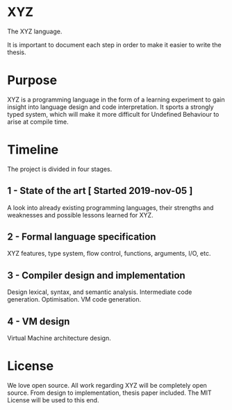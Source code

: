 # XYZ

The XYZ language.

It is important to document each step in order to make it easier to write the thesis.

# Purpose

XYZ is a programming language in the form of a learning experiment to gain insight into language design and code interpretation. It sports a strongly typed system, which will make it more difficult for Undefined Behaviour to arise at compile time.

# Timeline

The project is divided in four stages.

## 1 - State of the art [ Started 2019-nov-05 ]

A look into already existing programming languages, their strengths and weaknesses and possible lessons learned for XYZ.

## 2 - Formal language specification

XYZ features, type system, flow control, functions, arguments, I/O, etc.

## 3 - Compiler design and implementation

Design lexical, syntax, and semantic analysis. Intermediate code generation. Optimisation. VM code generation.

## 4 - VM design

Virtual Machine architecture design.

# License

We love open source. All work regarding XYZ will be completely open source. From design to implementation, thesis paper included. The MIT License will be used to this end.